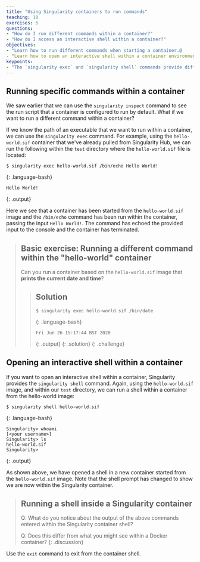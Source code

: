 ```yaml
---
title: "Using Singularity containers to run commands"
teaching: 10
exercises: 5
questions:
- "How do I run different commands within a container?"
- "How do I access an interactive shell within a container?"
objectives:
- "Learn how to run different commands when starting a container.@
- "Learn how to open an interactive shell within a container environment."
keypoints:
- "The `singularity exec` and `singularity shell` commands provide different options for starting containers."
---
```


## Running specific commands within a container

We saw earlier that we can use the `singularity inspect` command to see the run script that a container is configured to run by default. What if we want to run a different command within a container?

If we know the path of an executable that we want to run within a container, we can use the `singularity exec` command. For example, using the `hello-world.sif` container that we've already pulled from Singularity Hub, we can run the following within the `test` directory where the `hello-world.sif` file is located:

~~~
$ singularity exec hello-world.sif /bin/echo Hello World!
~~~
{: .language-bash}

~~~
Hello World!
~~~
{: .output}

Here we see that a container has been started from the `hello-world.sif` image and the `/bin/echo` command has been run within the container, passing the input `Hello World!`. The command has echoed the provided input to the console and the container has terminated.

> ## Basic exercise: Running a different command within the "hello-world" container
>
> Can you run a container based on the `hello-world.sif` image that **prints the current date and time**?
> 
> > ## Solution
> >
> > ~~~
> > $ singularity exec hello-world.sif /bin/date
> > ~~~
> > {: .language-bash}
> > 
> > ~~~
> > Fri Jun 26 15:17:44 BST 2020
> > ~~~
> > {: .output}
> {: .solution}
{: .challenge}

## Opening an interactive shell within a container

If you want to open an interactive shell within a container, Singularity provides the `singularity shell` command. Again, using the `hello-world.sif` image, and within our `test` directory, we can run a shell within a container from the hello-world image:

~~~
$ singularity shell hello-world.sif
~~~
{: .language-bash}

~~~
Singularity> whoami
[<your username>]
Singularity> ls
hello-world.sif
Singularity> 
~~~
{: .output}

As shown above, we have opened a shell in a new container started from the `hello-world.sif` image. Note that the shell prompt has changed to show we are now within the Singularity container.

> ## Running a shell inside a Singularity container
>
> Q: What do you notice about the output of the above commands entered within the Singularity container shell?
> 
> Q: Does this differ from what you might see within a Docker container?
{: .discussion}

Use the `exit` command to exit from the container shell.


